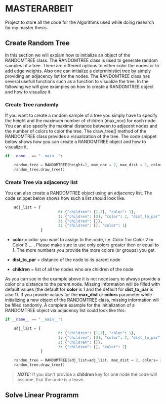 # MASTERARBEIT
Project to store all the code for the Algorithms used while doing research for my master thesis. 

## Create Random Tree
In this section we will explain how to initialize an object of  the RANDOMTREE class. The RANDOMTREE class is used to generate random samples of a tree. There are different options to either color the nodes or to add edge weights. Also one can initialize a deterministict tree by simply providing an adjacency list for the nodes. The RANDOMTREE class has several usefull functions such as a function to visualize the tree. In the following we will give examples on how to create a RANDOMTREE object and how to visualize it. 

### Create Tree randomly
If you want to create a random sample of a tree you simply have to specify the height and the maximum number of children (max_noc) for each node. You can also specify the maximal distance between to adjacent nodes and the number of colors to color the tree. The draw_tree() method of the RANDOMTREE class provides a visualization of the tree. The code snippet below shows how you can create a RANDOMTREE object and how to visualize it. 

```python
if __name__ == "__main__": 

    random_tree = RANDOMTREE(height=2, max_noc = 2, max_dist = 2, colors= 2)
    random_tree.draw_tree()

```

### Create Tree via adjacency list
You can also create a RANDOMTREE object using an adjacency list. The code snippet below shows how such a list should look like. 

```python
    adj_list = { 
                        0: {"children": [1,2], "color": 1}, 
                        1: {"children": [3], "color": 2, "dist_to_par": 2}, 
                        2: {"children": []}, 
                        3: {"children": [], "color": 1}
                }
```
* **color** = color you want to assign to the node, i.e. Color 1 or Color 2 or Color 3 ... . Please make sure to use only colors greater then or equal to 1. The more numbers you provide the more colors (or groups) you get.
* **dist_to_par** = distance of the node to its parent node

* **children** = list of all the nodes who are children of the node
 
As you can see in the example above it is not necessary to always provide a color or a distance to the parent node. Missing information will be filled with default values (the default for **color** is 1 and the default for **dist_to_par** is also 1). If you provide values for the **max_dist** or **colors** parameter while initializing a new object of the RANDOMTREE class, missing information will be filled randomly. 
A complete example for the initialization of a RANDOMTREE object via adjacency list could look like this: 
```python
if __name__ == "__main__": 

    adj_list = { 
                        0: {"children": [1,2], "color": 1}, 
                        1: {"children": [3], "color": 2, "dist_to_par": 2}, 
                        2: {"children": []}, 
                        3: {"children": [], "color": 1}
                }

    random_tree = RANDOMTREE(adj_list=adj_list, max_dist = 2, colors= 2)
    random_tree.draw_tree()
``` 
> **_NOTE:_**  If you don't provide a **children** key for one node the code will assume, that the node is a leave.


## Solve Linear Programm

